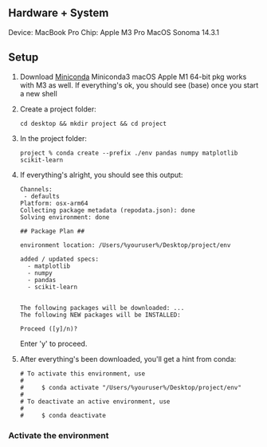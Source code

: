 ## Hardware + System
Device: MacBook Pro
Chip: Apple M3 Pro
MacOS Sonoma 14.3.1

## Setup
1. Download [Miniconda](https://docs.anaconda.com/free/miniconda/)
   Miniconda3 macOS Apple M1 64-bit pkg works with M3 as well.
   If everything's ok, you should see (base) once you start a new shell
2. Create a project folder:

   ```
   cd desktop && mkdir project && cd project
   ```
4. In the project folder:

   ```
   project % conda create --prefix ./env pandas numpy matplotlib scikit-learn
   ```

5. If everything's alright, you should see this output:
   ```
   Channels:
    - defaults
   Platform: osx-arm64
   Collecting package metadata (repodata.json): done
   Solving environment: done

   ## Package Plan ##

   environment location: /Users/%youruser%/Desktop/project/env

   added / updated specs:
     - matplotlib
     - numpy
     - pandas
     - scikit-learn


   The following packages will be downloaded: ...
   The following NEW packages will be INSTALLED:
   
   Proceed ([y]/n)? 
   ```
   Enter 'y' to proceed.

6. After everything's been downloaded, you'll get a hint from conda:

   ```
   # To activate this environment, use                                             
   #                                                                               
   #     $ conda activate "/Users/%youruser%/Desktop/project/env"                                                                         
   #                                                                               
   # To deactivate an active environment, use                                      
   #                                                                               
   #     $ conda deactivate  
   ```
   
### Activate the environment
   

